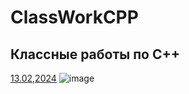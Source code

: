 # ClassWorkCPP
## Классные работы по C++
[13.02,2024](https://github.com/KirillFedotenko/ClassWorkCPP/tree/main/13.02.2024)
![image](https://github.com/KirillFedotenko/ClassWorkCPP/assets/159914000/4b3a1427-35c7-4ce1-bae2-d592fc6b9184)

